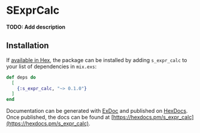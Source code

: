 # SExprCalc

**TODO: Add description**

## Installation

If [available in Hex](https://hex.pm/docs/publish), the package can be installed
by adding `s_expr_calc` to your list of dependencies in `mix.exs`:

```elixir
def deps do
  [
    {:s_expr_calc, "~> 0.1.0"}
  ]
end
```

Documentation can be generated with [ExDoc](https://github.com/elixir-lang/ex_doc)
and published on [HexDocs](https://hexdocs.pm). Once published, the docs can
be found at [https://hexdocs.pm/s_expr_calc](https://hexdocs.pm/s_expr_calc).

